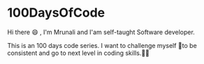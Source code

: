 # 100DaysOfCode


 Hi there :smile: , I'm Mrunali and I'am self-taught Software developer.

This is an 100 days code series. I want to challenge myself :muscle:to be consistent and go to next level in coding skills.:woman_technologist:	

